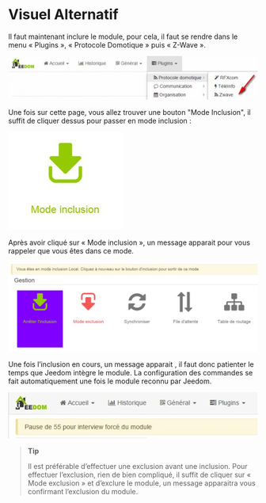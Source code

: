 Visuel Alternatif
=================

Il faut maintenant inclure le module, pour cela, il faut se rendre dans
le menu « Plugins », « Protocole Domotique » puis « Z-Wave ».

![inclusion1](images/plugin/inclusion1.jpg)

Une fois sur cette page, vous allez trouver une bouton "Mode Inclusion",
il suffit de cliquer dessus pour passer en mode inclusion :

![bouton inclusion](images/plugin/bouton_inclusion.jpg)

Après avoir cliqué sur « Mode inclusion », un message apparait pour vous
rappeler que vous êtes dans ce mode.

![inclusion3](images/plugin/inclusion3.jpg)

Une fois l’inclusion en cours, un message apparait , il faut donc
patienter le temps que Jeedom intègre le module. La configuration des
commandes se fait automatiquement une fois le module reconnu par Jeedom.

![inclusion4](images/plugin/inclusion4.jpg)

> **Tip**
>
> Il est préférable d’effectuer une exclusion avant une inclusion. Pour
> effectuer l’exclusion, rien de bien compliqué, il suffit de cliquer
> sur « Mode exclusion » et d’exclure le module, un message apparaitra
> vous confirmant l’exclusion du module.
